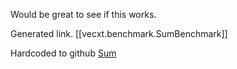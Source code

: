 

Would be great to see if this works. 

Generated link. 
[[vecxt.benchmark.SumBenchmark]]

Hardcoded to github
[Sum](https://github.com/Quafadas/vecxt/blob/main/benchmark/src/sum.scala)